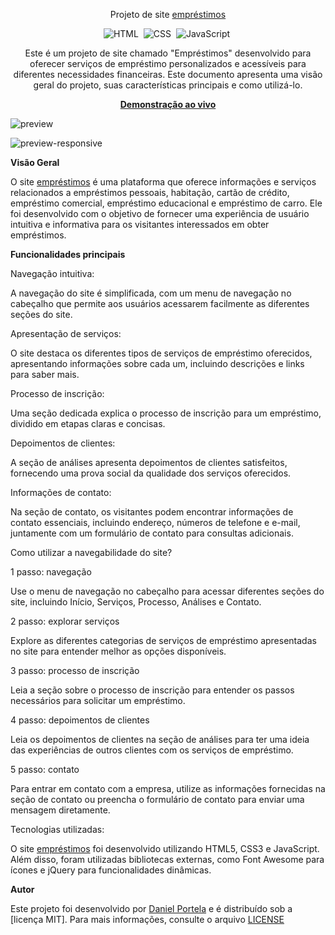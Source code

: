 <div align="center">

Projeto de site <a href="https://siteemprestimo.netlify.app/">empréstimos</a>

![HTML](https://img.shields.io/badge/-HTML-0D1117?style=for-the-badge&logo=html5&labelColor=0D1117)&nbsp;
![CSS](https://img.shields.io/badge/-CSS-0D1117?style=for-the-badge&logo=CSS3&logoColor=blue&labelColor=0D1117)&nbsp;
![JavaScript](https://img.shields.io/badge/-javascript-0D1117?style=for-the-badge&logo=javascript&logoColor=yellow&labelColor=0D1117)&nbsp;

<p>Este é um projeto de site chamado "Empréstimos" desenvolvido para oferecer serviços de empréstimo personalizados e acessíveis para diferentes necessidades financeiras. Este documento apresenta uma visão geral do projeto, suas características principais e como utilizá-lo.</p>

<a href="https://siteemprestimo.netlify.app/"><strong>Demonstração ao vivo</strong></a>
</div>

![preview](https://github.com/daniel-portela/loan-website/assets/110783805/4952af53-8d56-4731-9d39-2ba9642cbfba)

![preview-responsive](https://github.com/daniel-portela/loan-website/assets/110783805/5effe2ce-fe3d-43dc-b577-9e34c707c216)

<b>Visão Geral</b>

O site <a href="https://siteemprestimo.netlify.app/">empréstimos</a> é uma plataforma que oferece informações e serviços relacionados a empréstimos pessoais, habitação, cartão de crédito, empréstimo comercial, empréstimo educacional e empréstimo de carro. Ele foi desenvolvido com o objetivo de fornecer uma experiência de usuário intuitiva e informativa para os visitantes interessados em obter empréstimos.

<b>Funcionalidades principais</b>

Navegação intuitiva: 

A navegação do site é simplificada, com um menu de navegação no cabeçalho que permite aos usuários acessarem facilmente as diferentes seções do site.

Apresentação de serviços: 

O site destaca os diferentes tipos de serviços de empréstimo oferecidos, apresentando informações sobre cada um, incluindo descrições e links para saber mais.

Processo de inscrição: 

Uma seção dedicada explica o processo de inscrição para um empréstimo, dividido em etapas claras e concisas.

Depoimentos de clientes: 

A seção de análises apresenta depoimentos de clientes satisfeitos, fornecendo uma prova social da qualidade dos serviços oferecidos.

Informações de contato: 

Na seção de contato, os visitantes podem encontrar informações de contato essenciais, incluindo endereço, números de telefone e e-mail, juntamente com um formulário de contato para consultas adicionais.

Como utilizar a navegabilidade do site?

1 passo: navegação

Use o menu de navegação no cabeçalho para acessar diferentes seções do site, incluindo Início, Serviços, Processo, Análises e Contato.

2 passo: explorar serviços

Explore as diferentes categorias de serviços de empréstimo apresentadas no site para entender melhor as opções disponíveis.

3 passo: processo de inscrição

Leia a seção sobre o processo de inscrição para entender os passos necessários para solicitar um empréstimo.

4 passo: depoimentos de clientes 

Leia os depoimentos de clientes na seção de análises para ter uma ideia das experiências de outros clientes com os serviços de empréstimo.

5 passo: contato

Para entrar em contato com a empresa, utilize as informações fornecidas na seção de contato ou preencha o formulário de contato para enviar uma mensagem diretamente.

Tecnologias utilizadas:

O site <a href="https://siteemprestimo.netlify.app/">empréstimos</a> foi desenvolvido utilizando HTML5, CSS3 e JavaScript. Além disso, foram utilizadas bibliotecas externas, como Font Awesome para ícones e jQuery para funcionalidades dinâmicas.

<b>Autor</b>

Este projeto foi desenvolvido por <a href="https://github.com/daniel-portela/">Daniel Portela</a> e é distribuído sob a [licença MIT]. Para mais informações, consulte o arquivo [LICENSE](LICENSE)

